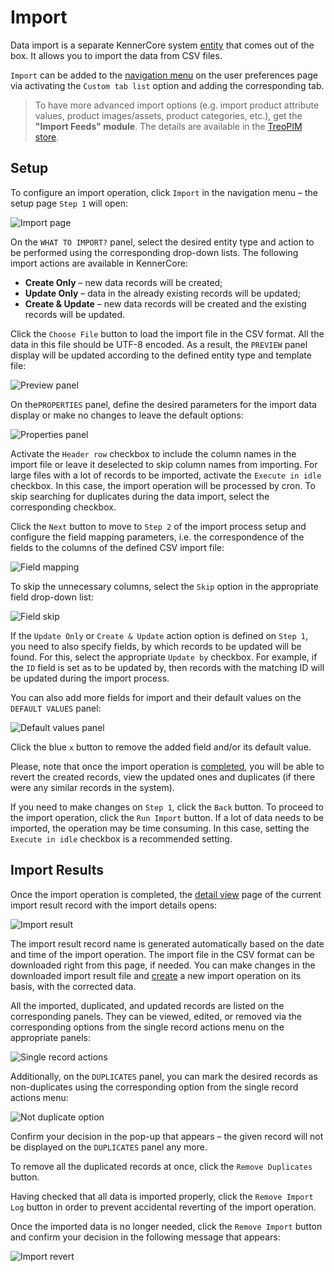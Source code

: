 # Import

Data import is a separate KennerCore system [entity](./what-is-treocore.md#concept-of-entity) that comes out of the box. It allows you to import the data from CSV files. 

`Import` can be added to the [navigation menu](./user-interface-core.md#navigation-menu) on the user preferences page via activating the `Custom tab list` option and adding the corresponding tab.

> To have more advanced import options (e.g. import product attribute values, product images/assets, product categories, etc.), get the **"Import Feeds" module**. The details are available in the [TreoPIM store](https://treopim.com/store/import-feeds).

## Setup

To configure an import operation, click `Import` in the navigation menu – the setup page `Step 1` will open:

![Import page](../../_assets/import/import-page.jpg)

On the `WHAT TO IMPORT?` panel, select the desired entity type and action to be performed using the corresponding drop-down lists. The following import actions are available in KennerCore:

- **Create Only** – new data records will be created;
- **Update Only** – data in the already existing records will be updated;
- **Create & Update** – new data records will be created and the existing records will be updated.

Click the `Choose File` button to load the import file in the CSV format. All the data in this file should be UTF-8 encoded. As a result, the `PREVIEW` panel display will be updated according to the defined entity type and template file:

 ![Preview panel](../../_assets/import/preview-panel.jpg)

On the`PROPERTIES` panel, define the desired parameters for the import data display or make no changes to leave the default options:

![Properties panel](../../_assets/import/properties-panel.jpg)

Activate the `Header row` checkbox to include the column names in the import file or leave it deselected to skip column names from importing. For large files with a lot of records to be imported, activate the `Execute in idle` checkbox. In this case, the import operation will be processed by cron. To skip searching for duplicates during the data import, select the corresponding checkbox.

Click the `Next` button to move to `Step 2` of the import process setup and configure the field mapping parameters, i.e. the correspondence of the fields to the columns of the defined CSV import file:

![Field mapping](../../_assets/import/field-mapping.jpg)

To skip the unnecessary columns, select the `Skip` option in the appropriate field drop-down list:

![Field skip](../../_assets/import/field-skip.jpg)

If the `Update Only` or `Create & Update` action option is defined on `Step 1`, you need to also specify fields, by which records to be updated will be found. For this, select the appropriate `Update by` checkbox. For example, if the `ID` field is set as to be updated by, then records with the matching ID will be updated during the import process. 

You can also add more fields for import and their default values on the `DEFAULT VALUES` panel:

![Default values panel](../../_assets/import/default-values-panel.jpg)

Click the blue `x` button to remove the added field and/or its default value.

Please, note that once the import operation is [completed](#import-results), you will be able to revert the created records, view the updated ones and duplicates (if there were any similar records in the system).

If you need to make changes on `Step 1`, click the `Back` button. To proceed to the import operation, click the `Run Import` button. If a lot of data needs to be imported, the operation may be time consuming. In this case, setting the `Execute in idle` checkbox is a recommended setting.

## Import Results

Once the import operation is completed, the [detail view](./views-and-panels-core.md#detail-view) page of the current import result record with the import details opens:

![Import result](../../_assets/import/import-result.jpg)

The import result record name is generated automatically based on the date and time of the import operation. The import file in the CSV format can be downloaded right from this page, if needed. You can make changes in the downloaded import result file and [create](#setup) a new import operation on its basis, with the corrected data.

All the imported, duplicated, and updated records are listed on the corresponding panels. They can be viewed, edited, or removed via the corresponding options from the single record actions menu on the appropriate panels:

![Single record actions](../../_assets/import/single-record-actions.jpg)

Additionally, on the `DUPLICATES` panel, you can mark the desired records as non-duplicates using the corresponding option from the single record actions menu:

![Not duplicate option](../../_assets/import/not-duplicate-option.jpg) 

Confirm your decision in the pop-up that appears – the given record will not be displayed on the `DUPLICATES` panel any more.

To remove all the duplicated records at once, click the `Remove Duplicates` button.

Having checked that all data is imported properly, click the `Remove Import Log` button in order to prevent accidental reverting of the import operation.

Once the imported data is no longer needed, click the `Remove Import` button and confirm your decision in the following message that appears:

![Import revert](../../_assets/import/import-revert.jpg)


